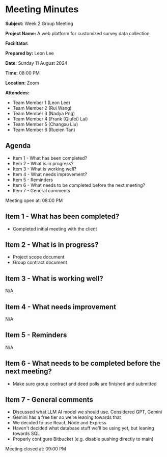 

# Meeting Minutes

**Subject:** Week 2 Group Meeting

**Project Name:** A web platform for customized survey data collection

**Facilitator:** 

**Prepared by:** Leon Lee

**Date:** Sunday 11 August 2024

**Time:** 08:00 PM

**Location:** Zoom

**Attendees:**

* Team Member 1 (Leon Lee)
* Team Member 2 (Rui Wang)
* Team Member 3 (Nadya Png)
* Team Member 4 (Frank (Qiufei) Lai)
* Team Member 5 (Changxu Liu)
* Team Member 6 (Rueien Tan)


## Agenda

* Item 1 - What has been completed?
* Item 2 - What is in progress?
* Item 3 - What is working well?
* Item 4 - What needs improvement?
* Item 5 - Reminders
* Item 6 - What needs to be completed before the next meeting?
* Item 7 - General comments

Meeting open at: 08:00 PM

## Item 1 - What has been completed?
- Completed initial meeting with the client

## Item 2 - What is in progress?
- Project scope document
- Group contract document

## Item 3 - What is working well?
N/A

## Item 4 - What needs improvement
N/A

## Item 5 - Reminders
N/A

## Item 6 - What needs to be completed before the next meeting?
- Make sure group contract and deed polls are finished and submitted


## Item 7 - General comments
- Discussed what LLM AI model we should use. Considered GPT, Gemini
- Gemini has a free tier so we're leaning towards that
- We decided to use React, Node and Express
- Haven't decided what database stuff we'll be using yet, but leaning towards SQL
- Properly configure Bitbucket (e.g. disable pushing directly to main)

Meeting closed at:  09:00 PM

